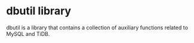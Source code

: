 # dbutil library

dbutil is a library that contains a collection of auxiliary functions related to MySQL and TiDB.